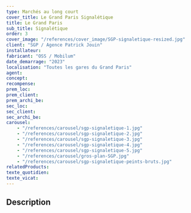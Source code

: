 ```yaml
---
type: Marchés au long court
cover_title: Le Grand Paris Signalétique
title: Le Grand Paris
sub_title: Signalétique
order: 3
cover_image: "/references/cover_image/SGP-signaletique-resized.jpg"
client: "SGP / Agence Patrick Jouin"
installateur:
fabricant: "OSS / Mobilum"
date_demarrage: "2023"
localisation: "Toutes les gares du Grand Paris"
agent:
concept:
recompense:
prem_loc:
prem_client:
prem_archi_be:
sec_loc:
sec_client:
sec_archi_be:
carousel:
    - "/references/carousel/sgp-signaletique-1.jpg"
    - "/references/carousel/sgp-signaletique-2.jpg"
    - "/references/carousel/sgp-signaletique-3.jpg"
    - "/references/carousel/sgp-signaletique-4.jpg"
    - "/references/carousel/sgp-signaletique-5.jpg"
    - "/references/carousel/gros-plan-SGP.jpg"
    - "/references/carousel/sgp-signaletique-peints-bruts.jpg"
relatedProducts:
texte_quotidien:
texte_vicat:
---
```


## Description
